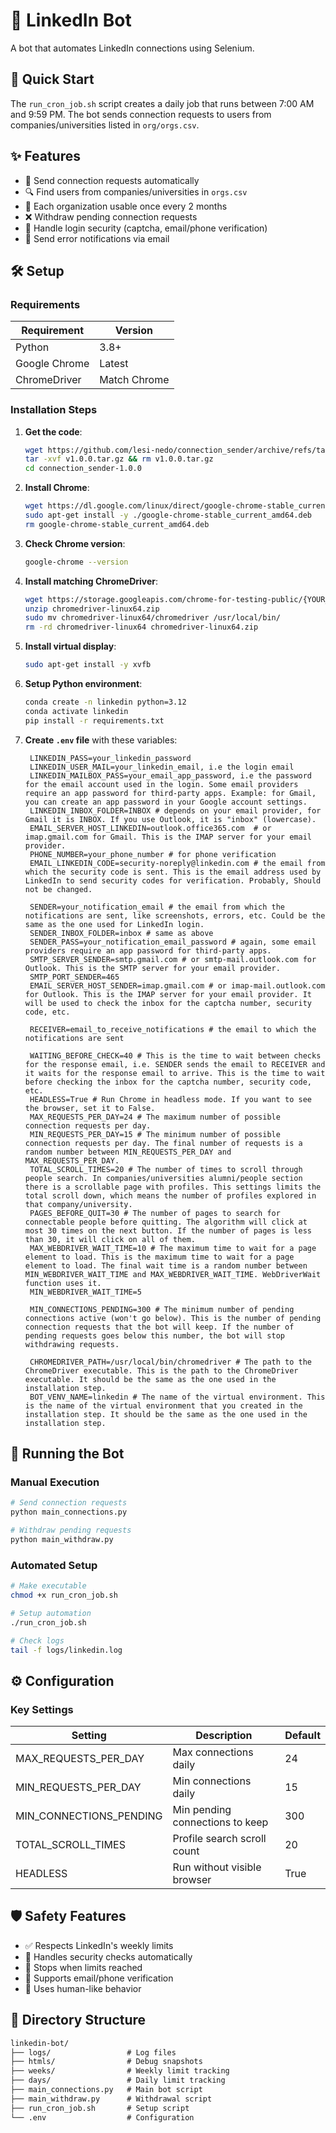 # 🤖 LinkedIn Bot

A bot that automates LinkedIn connections using Selenium.

## 🚀 Quick Start

The `run_cron_job.sh` script creates a daily job that runs between 7:00 AM and 9:59 PM. The bot sends connection requests to users from companies/universities listed in `org/orgs.csv`.

## ✨ Features

- 🔗 Send connection requests automatically
- 🔍 Find users from companies/universities in `orgs.csv`
- 🔄 Each organization usable once every 2 months
- ❌ Withdraw pending connection requests
- 🔐 Handle login security (captcha, email/phone verification)
- 📧 Send error notifications via email

## 🛠️ Setup

### Requirements

| Requirement | Version |
|-------------|---------|
| Python      | 3.8+    |
| Google Chrome | Latest |
| ChromeDriver | Match Chrome |

### Installation Steps

1. **Get the code**:
   ```bash
   wget https://github.com/lesi-nedo/connection_sender/archive/refs/tags/v1.0.0.tar.gz
   tar -xvf v1.0.0.tar.gz && rm v1.0.0.tar.gz
   cd connection_sender-1.0.0
   ```

2. **Install Chrome**:
   ```bash
   wget https://dl.google.com/linux/direct/google-chrome-stable_current_amd64.deb
   sudo apt-get install -y ./google-chrome-stable_current_amd64.deb
   rm google-chrome-stable_current_amd64.deb
   ```

3. **Check Chrome version**:
   ```bash
   google-chrome --version
   ```

4. **Install matching ChromeDriver**:
   ```bash
   wget https://storage.googleapis.com/chrome-for-testing-public/{YOUR_VERSION}/linux64/chromedriver-linux64.zip
   unzip chromedriver-linux64.zip
   sudo mv chromedriver-linux64/chromedriver /usr/local/bin/
   rm -rd chromedriver-linux64 chromedriver-linux64.zip
   ```

5. **Install virtual display**:
   ```bash
   sudo apt-get install -y xvfb
   ```

6. **Setup Python environment**:
   ```bash
   conda create -n linkedin python=3.12
   conda activate linkedin
   pip install -r requirements.txt
   ```

7. **Create `.env` file** with these variables:

   ```env
    LINKEDIN_PASS=your_linkedin_password
    LINKEDIN_USER_MAIL=your_linkedin_email, i.e the login email
    LINKEDIN_MAILBOX_PASS=your_email_app_password, i.e the password for the email account used in the login. Some email providers require an app password for third-party apps. Example: for Gmail, you can create an app password in your Google account settings.
    LINKEDIN_INBOX_FOLDER=INBOX # depends on your email provider, for Gmail it is INBOX. If you use Outlook, it is "inbox" (lowercase).
    EMAIL_SERVER_HOST_LINKEDIN=outlook.office365.com  # or imap.gmail.com for Gmail. This is the IMAP server for your email provider.
    PHONE_NUMBER=your_phone_number # for phone verification
    EMAIL_LINKEDIN_CODE=security-noreply@linkedin.com # the email from which the security code is sent. This is the email address used by LinkedIn to send security codes for verification. Probably, Should not be changed.
    
    SENDER=your_notification_email # the email from which the notifications are sent, like screenshots, errors, etc. Could be the same as the one used for LinkedIn login.
    SENDER_INBOX_FOLDER=inbox # same as above
    SENDER_PASS=your_notification_email_password # again, some email providers require an app password for third-party apps.
    SMTP_SERVER_SENDER=smtp.gmail.com # or smtp-mail.outlook.com for Outlook. This is the SMTP server for your email provider.
    SMTP_PORT_SENDER=465
    EMAIL_SERVER_HOST_SENDER=imap.gmail.com # or imap-mail.outlook.com for Outlook. This is the IMAP server for your email provider. It will be used to check the inbox for the captcha number, security code, etc.
    
    RECEIVER=email_to_receive_notifications # the email to which the notifications are sent
    
    WAITING_BEFORE_CHECK=40 # This is the time to wait between checks for the response email, i.e. SENDER sends the email to RECEIVER and it waits for the response email to arrive. This is the time to wait before checking the inbox for the captcha number, security code, etc.
    HEADLESS=True # Run Chrome in headless mode. If you want to see the browser, set it to False.
    MAX_REQUESTS_PER_DAY=24 # The maximum number of possible connection requests per day.
    MIN_REQUESTS_PER_DAY=15 # The minimum number of possible connection requests per day. The final number of requests is a random number between MIN_REQUESTS_PER_DAY and MAX_REQUESTS_PER_DAY.
    TOTAL_SCROLL_TIMES=20 # The number of times to scroll through people search. In companies/universities alumni/people section there is a scrollable page with profiles. This settings limits the total scroll down, which means the number of profiles explored in that company/university.
    PAGES_BEFORE_QUIT=30 # The number of pages to search for connectable people before quitting. The algorithm will click at most 30 times on the next button. If the number of pages is less than 30, it will click on all of them.
    MAX_WEBDRIVER_WAIT_TIME=10 # The maximum time to wait for a page element to load. This is the maximum time to wait for a page element to load. The final wait time is a random number between MIN_WEBDRIVER_WAIT_TIME and MAX_WEBDRIVER_WAIT_TIME. WebDriverWait function uses it.
    MIN_WEBDRIVER_WAIT_TIME=5

    MIN_CONNECTIONS_PENDING=300 # The minimum number of pending connections active (won't go below). This is the number of pending connection requests that the bot will keep. If the number of pending requests goes below this number, the bot will stop withdrawing requests.
    
    CHROMEDRIVER_PATH=/usr/local/bin/chromedriver # The path to the ChromeDriver executable. This is the path to the ChromeDriver executable. It should be the same as the one used in the installation step.
    BOT_VENV_NAME=linkedin # The name of the virtual environment. This is the name of the virtual environment that you created in the installation step. It should be the same as the one used in the installation step.
    ```

## 🚀 Running the Bot

### Manual Execution

```bash
# Send connection requests
python main_connections.py

# Withdraw pending requests
python main_withdraw.py
```

### Automated Setup

```bash
# Make executable
chmod +x run_cron_job.sh

# Setup automation
./run_cron_job.sh

# Check logs
tail -f logs/linkedin.log
```

## ⚙️ Configuration

### Key Settings

| Setting | Description | Default |
|---------|-------------|---------|
| MAX_REQUESTS_PER_DAY | Max connections daily | 24 |
| MIN_REQUESTS_PER_DAY | Min connections daily | 15 |
| MIN_CONNECTIONS_PENDING | Min pending connections to keep | 300 |
| TOTAL_SCROLL_TIMES | Profile search scroll count | 20 |
| HEADLESS | Run without visible browser | True |

## 🛡️ Safety Features

- ✅ Respects LinkedIn's weekly limits
- 🔄 Handles security checks automatically
- 🚫 Stops when limits reached
- 📱 Supports email/phone verification
- 🤖 Uses human-like behavior

## 📂 Directory Structure

```markdown
linkedin-bot/
├── logs/                 # Log files
├── htmls/                # Debug snapshots
├── weeks/                # Weekly limit tracking
├── days/                 # Daily limit tracking
├── main_connections.py   # Main bot script
├── main_withdraw.py      # Withdrawal script
├── run_cron_job.sh       # Setup script
└── .env                  # Configuration
```
